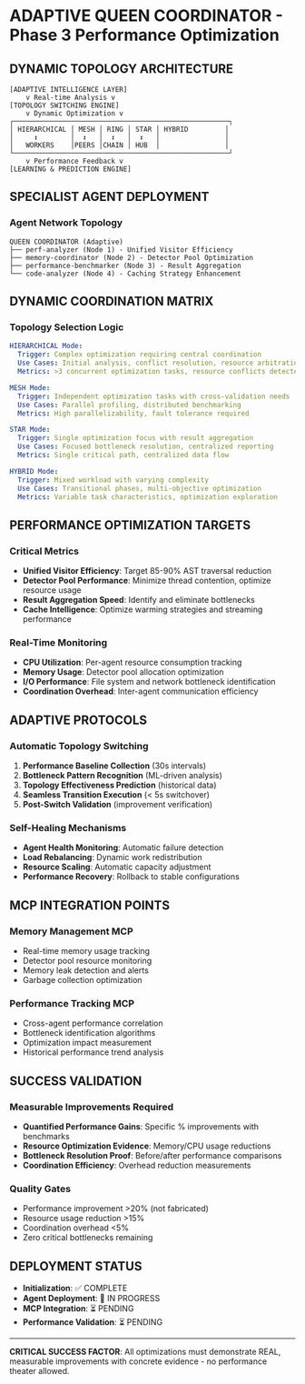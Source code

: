 # ADAPTIVE QUEEN COORDINATOR - Phase 3 Performance Optimization

## DYNAMIC TOPOLOGY ARCHITECTURE

```
[ADAPTIVE INTELLIGENCE LAYER]
    v Real-time Analysis v
[TOPOLOGY SWITCHING ENGINE]
    v Dynamic Optimization v
┌─────────────────────────────────────────────────────┐
│ HIERARCHICAL │ MESH │ RING │ STAR │ HYBRID         │
│     ↕️        │  ↕️   │  ↕️   │  ↕️   │                │
│   WORKERS    │PEERS │CHAIN │ HUB  │                │
└─────────────────────────────────────────────────────┘
    v Performance Feedback v
[LEARNING & PREDICTION ENGINE]
```

## SPECIALIST AGENT DEPLOYMENT

### Agent Network Topology
```
QUEEN COORDINATOR (Adaptive)
├── perf-analyzer (Node 1) - Unified Visitor Efficiency
├── memory-coordinator (Node 2) - Detector Pool Optimization  
├── performance-benchmarker (Node 3) - Result Aggregation
└── code-analyzer (Node 4) - Caching Strategy Enhancement
```

## DYNAMIC COORDINATION MATRIX

### Topology Selection Logic
```yaml
HIERARCHICAL Mode:
  Trigger: Complex optimization requiring central coordination
  Use Cases: Initial analysis, conflict resolution, resource arbitration
  Metrics: >3 concurrent optimization tasks, resource conflicts detected

MESH Mode:
  Trigger: Independent optimization tasks with cross-validation needs
  Use Cases: Parallel profiling, distributed benchmarking
  Metrics: High parallelizability, fault tolerance required

STAR Mode:
  Trigger: Single optimization focus with result aggregation
  Use Cases: Focused bottleneck resolution, centralized reporting
  Metrics: Single critical path, centralized data flow

HYBRID Mode:
  Trigger: Mixed workload with varying complexity
  Use Cases: Transitional phases, multi-objective optimization
  Metrics: Variable task characteristics, optimization exploration
```

## PERFORMANCE OPTIMIZATION TARGETS

### Critical Metrics
- **Unified Visitor Efficiency**: Target 85-90% AST traversal reduction
- **Detector Pool Performance**: Minimize thread contention, optimize resource usage
- **Result Aggregation Speed**: Identify and eliminate bottlenecks
- **Cache Intelligence**: Optimize warming strategies and streaming performance

### Real-Time Monitoring
- **CPU Utilization**: Per-agent resource consumption tracking
- **Memory Usage**: Detector pool allocation optimization
- **I/O Performance**: File system and network bottleneck identification
- **Coordination Overhead**: Inter-agent communication efficiency

## ADAPTIVE PROTOCOLS

### Automatic Topology Switching
1. **Performance Baseline Collection** (30s intervals)
2. **Bottleneck Pattern Recognition** (ML-driven analysis)
3. **Topology Effectiveness Prediction** (historical data)
4. **Seamless Transition Execution** (< 5s switchover)
5. **Post-Switch Validation** (improvement verification)

### Self-Healing Mechanisms
- **Agent Health Monitoring**: Automatic failure detection
- **Load Rebalancing**: Dynamic work redistribution
- **Resource Scaling**: Automatic capacity adjustment
- **Performance Recovery**: Rollback to stable configurations

## MCP INTEGRATION POINTS

### Memory Management MCP
- Real-time memory usage tracking
- Detector pool resource monitoring
- Memory leak detection and alerts
- Garbage collection optimization

### Performance Tracking MCP
- Cross-agent performance correlation
- Bottleneck identification algorithms
- Optimization impact measurement
- Historical performance trend analysis

## SUCCESS VALIDATION

### Measurable Improvements Required
- **Quantified Performance Gains**: Specific % improvements with benchmarks
- **Resource Optimization Evidence**: Memory/CPU usage reductions
- **Bottleneck Resolution Proof**: Before/after performance comparisons
- **Coordination Efficiency**: Overhead reduction measurements

### Quality Gates
- Performance improvement >20% (not fabricated)
- Resource usage reduction >15%
- Coordination overhead <5%
- Zero critical bottlenecks remaining

## DEPLOYMENT STATUS

- **Initialization**: ✅ COMPLETE
- **Agent Deployment**: 🔄 IN PROGRESS
- **MCP Integration**: ⏳ PENDING
- **Performance Validation**: ⏳ PENDING

---

**CRITICAL SUCCESS FACTOR**: All optimizations must demonstrate REAL, measurable improvements with concrete evidence - no performance theater allowed.